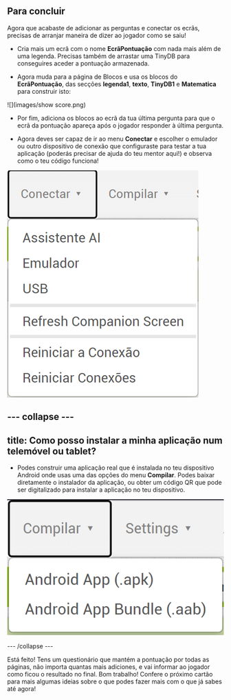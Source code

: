 ## Para concluir

Agora que acabaste de adicionar as perguntas e conectar os ecrãs, precisas de arranjar maneira de dizer ao jogador como se saiu!

+ Cria mais um ecrã com o nome **EcrãPontuação** com nada mais além de uma legenda. Precisas também de arrastar uma TinyDB para conseguires aceder a pontuação armazenada.

+ Agora muda para a página de Blocos e usa os blocos do **EcrãPontuação**, das secções **legenda1**, **texto**, **TinyDB1** e **Matematica** para construir isto:

![](images/show score.png)

 + Por fim, adiciona os blocos ao ecrã da tua última pergunta para que o ecrã da pontuação apareça após o jogador responder à última pergunta.

+ Agora deves ser capaz de ir ao menu **Conectar** e escolher o emulador ou outro dispositivo de conexão que configuraste para testar a tua aplicação (poderás precisar de ajuda do teu mentor aqui!) e observa como o teu código funciona!

![](images/connect.png)

--- collapse ---
---
title: Como posso instalar a minha aplicação num telemóvel ou tablet?
---

+ Podes construir uma aplicação real que é instalada no teu dispositivo Android onde usas uma das opções do menu **Compilar**. Podes baixar diretamente o instalador da aplicação, ou obter um código QR que pode ser digitalizado para instalar a aplicação no teu dispositivo.

![](images/build.png)

--- /collapse ---

Está feito! Tens um questionário que mantém a pontuação por todas as páginas, não importa quantas mais adiciones, e vai informar ao jogador como ficou o resultado no final. Bom trabalho! Confere o próximo cartão para mais algumas ideias sobre o que podes fazer mais com o que já sabes até agora!
